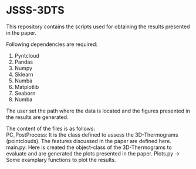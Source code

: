 # JSSS-3DTS
This repository contains the scripts used for obtaining the results presented in the paper.

Following dependencies are required: 
1. Pyntcloud
2. Pandas
3. Numpy
4. Sklearn
5. Numba
6. Matplotlib
7. Seaborn
8. Numba
   
The user set the path where the data is located and the figures presented in the results are generated.

The content of the files is as follows:  
PC_PostProcess: It is the class defined to assess the 3D-Thermograms (pointclouds). The features discussed in the paper are defined here.
main.py: Here is created the object-class of the 3D-Thermograms to evaluate and are generated the plots presented in the paper.
Plots.py -> Some examplary functions to plot the results. 









